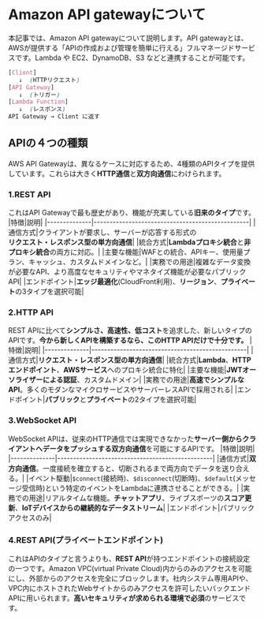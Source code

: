 # Amazon API gatewayについて
本記事では、Amazon API gatewayについて説明します。API gatewayとは、AWSが提供する「APIの作成および管理を簡単に行える」フルマネージドサービスです。Lambda や EC2、DynamoDB、S3 などと連携することが可能です。

```css
[Client]
   ↓  (HTTPリクエスト)
[API Gateway]
   ↓  (トリガー)
[Lambda Function]
   ↓  (レスポンス)
API Gateway → Client に返す
```
## APIの４つの種類
AWS API Gatewayは、異なるケースに対応するため、4種類のAPIタイプを提供しています。これらは大きく**HTTP通信**と**双方向通信**にわけられます。
### 1.REST API
これはAPI Gatewayで最も歴史があり、機能が充実している**旧来のタイプ**です。
|特徴|説明|
|--------------|-------------------------------------------------|
|通信方式|クライアントが要求し、サーバーが応答する形式の<br>**リクエスト・レスポンス型の単方向通信**|
|統合方式|**Lambdaプロキシ統合**と**非プロキシ統合**の両方に対応。|
|主要な機能|WAFとの統合、APIキー、使用量プラン、キャッシュ、カスタムドメインなど。|
|実務での用途|複雑なデータ変換が必要なAPI、より高度なセキュリティやマネタイズ機能が必要なパブリックAPI|
|エンドポイント|**エッジ最適化**(CloudFront利用)、**リージョン**、**プライベート**の3タイプを選択可能|

### 2.HTTP API
REST APIに比べて**シンプルさ、高速性、低コスト**を追求した、新しいタイプのAPIです。**今から新しくAPIを構築するなら、このHTTP APIだけで十分です。**
|特徴|説明|
|--------------|-------------------------------------------------|
|通信方式|**リクエスト・レスポンス型の単方向通信**|
|統合方式|**Lambda**、**HTTPエンドポイント**、**AWSサービス**へのプロキシ統合に特化|
|主要な機能|**JWTオーソライザーによる認証**、カスタムドメイン|
|実務での用途|**高速でシンプルなAPI**。多くのモダンなマイクロサービスやサーバーレスAPIで採用される|
|エンドポイント|**パブリック**と**プライベート**の2タイプを選択可能|

### 3.WebSocket API
WebSocket APIは、従来のHTTP通信では実現できなかった**サーバー側からクライアントへデータをプッシュする双方向通信**を可能にするAPIです。
|特徴|説明|
|--------------|-------------------------------------------------|
|通信方式|**双方向通信**。一度接続を確立すると、切断されるまで両方向でデータを送り合える。|
|イベント駆動|`$connect`(接続時)、`$disconnect`(切断時)、`$default`(メッセージ受信時)という特定のイベントをLambdaに連携させることができる。|
|実務での用途|リアルタイムな機能。**チャットアプリ**、ライブスポーツの**スコア更新**、**IoTデバイスからの継続的なデータストリーム**|
|エンドポイント|パブリックアクセスのみ|
### 4.REST API(プライベートエンドポイント)
これはAPIのタイプと言うよりも、**REST API**が持つエンドポイントの接続設定の一つです。Amazon VPC(virtual Private Cloud)内からのみのアクセスを可能にし、外部からのアクセスを完全にブロックします。社内システム専用APIや、VPC内にホストされたWebサイトからのみアクセスを許可したいバックエンドAPIに用いられます。**高いセキュリティが求められる環境で必須**のサービスです。